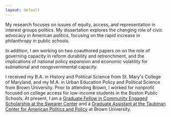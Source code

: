 ```yaml
---
layout: default
---
```



My research focuses on issues of equity, access, and representation in interest groups politics.  My dissertation explores the changing role of civic advocacy in American politics, focusing on the rapid increase in philanthropy in public schools. 

In addition, I am working on two coauthored papers on on the role of governing capacity in reform durability and retrenchment, and the implications of national policy expansion and economic volatility for subnational and nongovernmental capacity.  

I received my B.A. in History and Political Science from St. Mary's College of Maryland, and my M.A. in Urban Education Policy and Political Science from Brown University.  Prior to attending Brown, I worked for nonprofit focused on college access for low-income students in the Boston Public Schools. At present, I am a [Graduate Fellow in Community Engaged Scholarship at the Swearer Center](https://www.brown.edu/academics/college/swearer/people/graduate-fellows-assistants/cadence-willse) and a [Graduate Assistant at the Taubman Center for American Politics and Policy](https://watson.brown.edu/taubman/people/cadence-willse) at Brown University.
